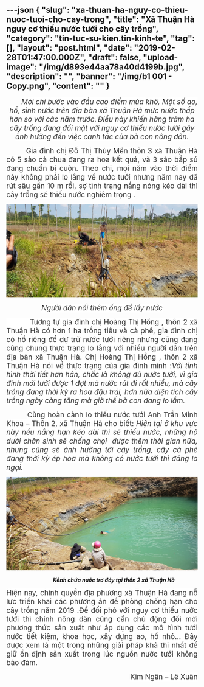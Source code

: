 ---json
{
    "slug": "xa-thuan-ha-nguy-co-thieu-nuoc-tuoi-cho-cay-trong",
    "title": "Xã Thuận Hà nguy cơ thiếu nước tưới cho cây trồng",
    "category": "tin-tuc-su-kien.tin-kinh-te",
    "tag": [],
    "layout": "post.html",
    "date": "2019-02-28T01:47:00.000Z",
    "draft": false,
    "upload-image": "/img/d893e44aa78a40d4199b.jpg",
    "description": "",
    "banner": "/img/b1 001 - Copy.png",
    "__content__": ""
}
---
<p style="text-align:center">&nbsp;&nbsp;&nbsp;&nbsp;&nbsp;&nbsp;&nbsp;&nbsp;&nbsp; <em><span style="font-size:14.0pt"><span style="background-color:white"><span style="color:#333333">Mới chỉ bước v&agrave;o đầu cao điểm m&ugrave;a kh&ocirc;, Một số ao, hồ, s&igrave;nh nước tr&ecirc;n địa b&agrave;n x&atilde; Thuận H&agrave; mực nước thấp hơn so với c&aacute;c năm trước.</span></span></span></em><strong> </strong><em><span style="font-size:14.0pt"><span style="background-color:white"><span style="color:#333333">Điều n&agrave;y khiến h&agrave;ng trăm ha c&acirc;y trồng<strong> </strong>đang đối mặt với nguy cơ thiếu nước tưới g&acirc;y ảnh hưởng đến việc canh t&aacute;c của b&agrave; con n&ocirc;ng d&acirc;n.</span></span></span></em></p>

<p style="text-align:justify"><em>&nbsp;&nbsp;&nbsp;&nbsp;&nbsp;&nbsp;&nbsp;&nbsp;&nbsp; </em><span style="font-size:14.0pt"><span style="background-color:white"><span style="color:#333333">Gia đ&igrave;nh chị Đỗ Thị Th&ugrave;y Mến th&ocirc;n 3 x&atilde; Thuận H&agrave; c&oacute; 5 s&agrave;o c&agrave; chua đang ra hoa kết quả, v&agrave; 3 s&agrave;o bắp s&uacute; đang chuẩn bị cuộn. Theo chị, mọi năm v&agrave;o thời điểm n&agrave;y kh&ocirc;ng phải lo lắng về nước tưới nhưng năm nay đ&atilde; r&uacute;t s&acirc;u gần 10 m rồi, sợ t&igrave;nh trạng nắng n&oacute;ng k&eacute;o d&agrave;i th&igrave; c&acirc;y trồng sẽ thiếu nước nghi&ecirc;m trọng .</span></span></span></p>

<p style="text-align:justify"><img alt="" src="/img/baa1e8a65f66b838e177.jpg" /></p>

<p style="text-align:center"><em><span style="font-size:14.0pt"><span style="background-color:white"><span style="color:#333333">Người d&acirc;n nối th&ecirc;m ống để lấy nước</span></span></span></em></p>

<p style="text-align:justify"><span style="font-size:14.0pt"><span style="background-color:white"><span style="color:#333333">&nbsp;&nbsp;&nbsp;&nbsp;&nbsp;&nbsp;&nbsp;&nbsp;&nbsp; Tương tự gia đ&igrave;nh chị Ho&agrave;ng Thị Hồng , th&ocirc;n 2 x&atilde; Thuận H&agrave; c&oacute; hơn 1 ha trồng ti&ecirc;u v&agrave; c&agrave; ph&ecirc;, gia đ&igrave;nh chị c&oacute; hồ ri&ecirc;ng để dự trữ nước tưới ri&ecirc;ng nhưng cũng đang c&ugrave;ng chung thực trạng lo lắng với nhiều người d&acirc;n tr&ecirc;n địa b&agrave;n x&atilde; Thuận H&agrave;. Chị Ho&agrave;ng Thị Hồng , th&ocirc;n 2 x&atilde; Thuận H&agrave; n&oacute;i về thực trạng của gia đ&igrave;nh m&igrave;nh :<em>Với t&igrave;nh h&igrave;nh thời tiết hạn h&aacute;n, chắc l&agrave; kh&ocirc;ng đủ nước tưới, v&igrave; gia đ&igrave;nh mới tưới được 1 đợt m&agrave; nước r&uacute;t đi rất nhiều, m&agrave; c&acirc;y trồng đang thời kỳ ra hoa đậu tr&aacute;i, hơn nữa diện t&iacute;ch c&acirc;y trồng ng&agrave;y c&agrave;ng tăng m&agrave; giờ thế b&agrave; con đang lo lắm.</em></span></span></span></p>

<p style="text-align:justify"><em>&nbsp;&nbsp;&nbsp;&nbsp;&nbsp;&nbsp;&nbsp;&nbsp;&nbsp; </em><span style="font-size:14.0pt"><span style="background-color:white"><span style="color:#333333">C&ugrave;ng ho&agrave;n cảnh lo thiếu nước tưới Anh Trần Minh Khoa &ndash; Th&ocirc;n 2, x&atilde; Thuận H&agrave; cho biết:<em> Hiện tại ở khu vực n&agrave;y nếu nắng hạn k&eacute;o d&agrave;i th&igrave; sẽ thiếu nước, những hộ dưới ch&acirc;n s&igrave;nh sẽ chống chọi&nbsp; được th&ecirc;m thời gian nữa, nhưng cũng sẽ ảnh hưởng tới c&acirc;y trồng, c&acirc;y c&agrave; ph&ecirc; đang thời kỳ &eacute;p hoa m&agrave; kh&ocirc;ng c&oacute; nước tưới th&igrave; đ&aacute;ng lo ngại.</em></span></span></span></p>

<p style="text-align:justify"><img alt="" src="/img/d893e44aa78a40d4199b.jpg" /></p>

<p style="text-align:justify"><strong><em>&nbsp;&nbsp;&nbsp;&nbsp;&nbsp; &nbsp;&nbsp;&nbsp;&nbsp;&nbsp;&nbsp;&nbsp;&nbsp;&nbsp;&nbsp;&nbsp;&nbsp;&nbsp;&nbsp;&nbsp;&nbsp;&nbsp;&nbsp;&nbsp;&nbsp;&nbsp;&nbsp;&nbsp;&nbsp;&nbsp;&nbsp;&nbsp;&nbsp;&nbsp;&nbsp;&nbsp;K&ecirc;nh chứa nước trơ đ&aacute;y tại th&ocirc;n 2 x&atilde; Thuận H&agrave;</em></strong></p>

<p style="text-align:justify"><span style="font-size:14.0pt"><span style="background-color:white"><span style="color:#333333">Hiện nay, ch&iacute;nh quyền địa phương x&atilde; Thuận H&agrave; đang nỗ lực triển khai c&aacute;c phương &aacute;n để ph&ograve;ng chống hạn cho c&acirc;y trồng năm 2019 .Để đối ph&oacute; với nguy cơ thiếu nước tưới th&igrave; ch&iacute;nh n&ocirc;ng d&acirc;n cũng cần chủ động đổi mới phương thức sản xuất như &aacute;p dụng c&aacute;c m&ocirc; h&igrave;nh tưới nước tiết kiệm, khoa học, x&acirc;y dựng ao, hồ nhỏ... Đ&acirc;y được xem l&agrave; một trong những giải ph&aacute;p khả thi nhất để giữ ổn</span></span></span> <span style="font-size:14.0pt"><span style="background-color:white"><span style="color:#333333">định sản xuất trong l&uacute;c nguồn nước tưới kh&ocirc;ng bảo đảm.</span></span></span></p>

<p style="text-align:right"><span style="font-size:14.0pt"><span style="background-color:white"><span style="color:#333333">Kim Ng&acirc;n &ndash; L&ecirc; Xu&acirc;n</span></span></span></p>

<p>&nbsp;</p>
